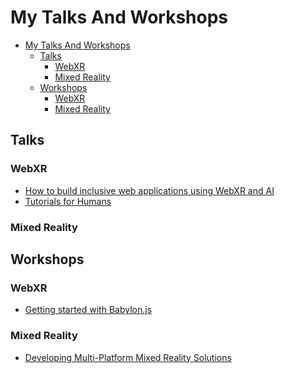 # My Talks And Workshops

- [My Talks And Workshops](#my-talks-and-workshops)
  - [Talks](#talks)
    - [WebXR](#webxr)
    - [Mixed Reality](#mixed-reality)
  - [Workshops](#workshops)
    - [WebXR](#webxr-1)
    - [Mixed Reality](#mixed-reality-1)


## Talks

### WebXR

- [How to build inclusive web applications using WebXR and AI](./Talks/HowToBuildInclusiveWebApplicationsWebXR&AI.md)
- [Tutorials for Humans](./Talks/TutorialsForHumans.md)
<!-- - []() -->

### Mixed Reality

<!-- - []() -->

## Workshops

### WebXR

- [Getting started with Babylon.js](./Workshops/GettingStartedWithBabylonJS.md)
<!-- - []()
- []() -->

### Mixed Reality

- [Developing Multi-Platform Mixed Reality Solutions](./Workshops/DevelopingMulti-PlatformMixedRealitySolutions.md)